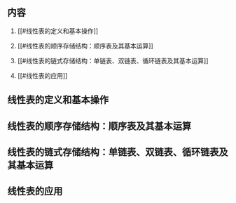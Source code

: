 
## 内容

1. [[#线性表的定义和基本操作]]

2. [[#线性表的顺序存储结构：顺序表及其基本运算]]

3. [[#线性表的链式存储结构：单链表、双链表、循环链表及其基本运算]]

4. [[#线性表的应用]]
 



## 线性表的定义和基本操作

## 线性表的顺序存储结构：顺序表及其基本运算

## 线性表的链式存储结构：单链表、双链表、循环链表及其基本运算

## 线性表的应用 
